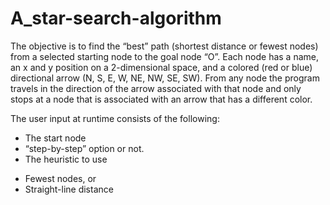 # A_star-search-algorithm

The objective is to find the “best” path (shortest distance or fewest nodes) from a selected starting node to the goal node “O”. Each node has a name, an x and y position on a 2-dimensional space, and a colored (red or blue) directional arrow (N, S, E, W, NE, NW, SE, SW). From any node the program travels in the direction of the arrow associated with that node and only stops at a node that is associated with an arrow that has a different color.

The user input at runtime consists of the following:
*	The start node 
*	“step-by-step” option or not.
*	The heuristic to use 
  - Fewest nodes, or 
  - Straight-line distance
